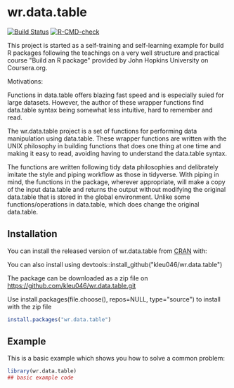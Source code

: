 
# wr.data.table

<!-- badges: start -->
[![Build Status](https://app.travis-ci.com/kleu046/assgnPkg.svg?branch=master)](https://app.travis-ci.com/kleu046/assgnPkg)
[![R-CMD-check](https://github.com/kleu046/wr.data.table/workflows/R-CMD-check/badge.svg)](https://github.com/kleu046/wr.data.table/actions)
<!-- badges: end -->

This project is started as a self-training and self-learning example for build R packages following the teachings on a very well structure and practical course "Build an R package" provided by John Hopkins University on Coursera.org.

Motivations:

Functions in data.table offers blazing fast speed and is especially suied for large datasets.  However, the author of these wrapper functions find data.table syntax being somewhat less intuitive, hard to remember and read.

The wr.data.table project is a set of functions for performing data manipulation using data.table.  These wrapper functions are written with the UNIX philosophy in building functions that does one thing at one time and making it easy to read, avoiding having to understand the data.table syntax.

The functions are written following tidy data philosophies and delibrately imitate the style and piping workflow as those in tidyverse.  With piping in mind, the functions in the package, wherever appropriate, will make a copy of the input data.table and returns the output without modifying the original data.table that is stored in the global environment.  Unlike some functions/operations in data.table, which does change the original data.table.

## Installation

You can install the released version of wr.data.table from [CRAN](https://CRAN.R-project.org) with:

You can also install using devtools::install_github("kleu046/wr.data.table")

The package can be downloaded as a zip file on https://github.com/kleu046/wr.data.table.git

Use install.packages(file.choose(), repos=NULL, type="source") to install with the zip file
``` r
install.packages("wr.data.table")
```

## Example

This is a basic example which shows you how to solve a common problem:

``` r
library(wr.data.table)
## basic example code
```
